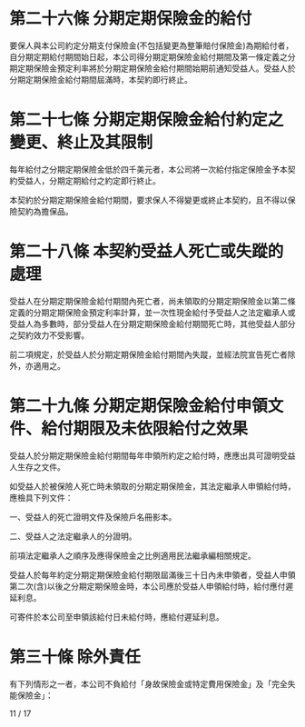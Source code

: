 # 第二十六條  分期定期保險金的給付

要保人與本公司約定分期支付保險金(不包括變更為整筆賠付保險金)為期給付者，自分期定期給付期間始日起，本公司得分期定期保險金給付期間及第一條定義之分期定期保險金預定利率將於分期定期保險金給付期間始期前通知受益人。受益人於分期定期保險金給付期間屆滿時，本契約即行終止。

# 第二十七條  分期定期保險金給付約定之變更、終止及其限制

每年給付之分期定期保險金低於四千美元者，本公司將一次給付指定保險金予本契約受益人，分期定期給付之約定即行終止。

本契約於分期定期保險金給付期間，要求保人不得變更或終止本契約，且不得以保險契約為擔保品。

# 第二十八條  本契約受益人死亡或失蹤的處理

受益人在分期定期保險金給付期間內死亡者，尚未領取的分期定期保險金以第二條定義的分期定期保險金預定利率計算，並一次性現金給付予受益人之法定繼承人或受益人為多數時，部分受益人在分期定期保險金給付期間死亡時，其他受益人部分之契約效力不受影響。

前二項規定，於受益人於分期定期保險金給付期間內失蹤，並經法院宣告死亡者除外，亦適用之。

# 第二十九條  分期定期保險金給付申領文件、給付期限及未依限給付之效果

受益人於分期定期保險金給付期間每年申領所約定之給付時，應應出具可證明受益人生存之文件。

如受益人於被保險人死亡時未領取的分期定期保險金，其法定繼承人申領給付時，應檢具下列文件：

一、受益人的死亡證明文件及保險戶名冊影本。

二、受益人之法定繼承人的分證明。

前項法定繼承人之順序及應得保險金之比例適用民法繼承編相關規定。

受益人於每年約定分期定期保險金給付期限屆滿後三十日內未申領者，受益人申領第二次(含)以後之分期定期保險金時，本公司應於受益人申領給付時，給付應付遲延利息。

可寄件於本公司至申領該給付日未給付時，應給付遲延利息。

# 第三十條  除外責任

有下列情形之一者，本公司不負給付「身故保險金或特定費用保險金」及「完全失能保險金」：

11 / 17